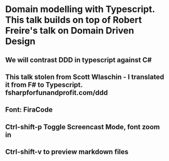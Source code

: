 # Domain modelling with Typescript. This talk builds on top of Robert Freire's talk on Domain Driven Design

## We will contrast DDD in typescript against C#

## This talk stolen from Scott Wlaschin - I translated it from F# to Typescript. fsharpforfunandprofit.com/ddd

## Font: FiraCode

## Ctrl-shift-p Toggle Screencast Mode, font zoom in

## Ctrl-shift-v to preview markdown files
